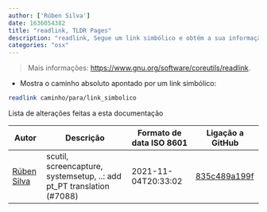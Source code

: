 ```yaml
---
author: ['Rúben Silva']
date: 1636054382
title: "readlink, TLDR Pages"
description: "readlink, Segue um link simbólico e obtêm a sua informação."
categories: "osx"
---
```

> Mais informações: <https://www.gnu.org/software/coreutils/readlink>.

- Mostra o caminho absoluto apontado por um link simbólico:

```bash
readlink caminho/para/link_simbolico
```
Lista de alterações feitas a esta documentação


Autor | Descrição | Formato de data ISO 8601 | Ligação a GitHub
------|-----|-----|-----
[Rúben Silva](mailto:rubensilva945@gmail.com) | scutil, screencapture, systemsetup, ..: add pt_PT translation (#7088) | 2021-11-04T20:33:02 | [835c489a199f](https://github.com/tldr-pages/tldr/commit/835c489a199f47ee2018b55dafa537df727623fe)

